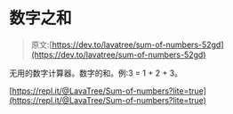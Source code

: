 # 数字之和

> 原文:[https://dev.to/lavatree/sum-of-numbers-52gd](https://dev.to/lavatree/sum-of-numbers-52gd)

无用的数字计算器。数字的和。例:3 =
1 + 2 + 3。

[https://repl.it/@LavaTree/Sum-of-numbers?lite=true](https://repl.it/@LavaTree/Sum-of-numbers?lite=true)